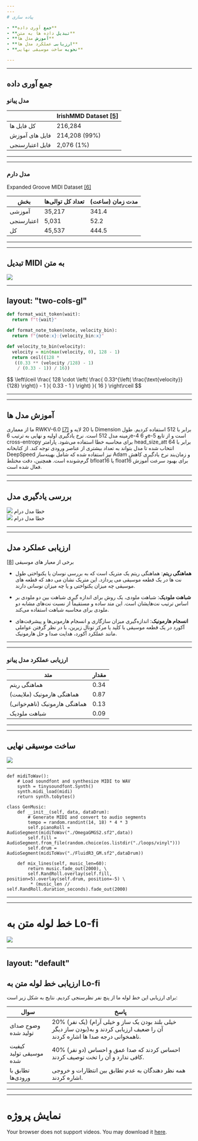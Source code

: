 ```yaml
---
---
# پیاده سازی

- **جمع آوری داده**
- **تبدیل داده ها به متن**
- **آموزش مدل ها**
- **ارزیابی عملکرد مدل ها**
- **نحویه ساخت موسیقی نهایی**

---
```

---
## جمع آوری داده
### مدل پیانو
|                 | IrishMMD Dataset <a href="/30">\[5\]</a> |
| --------------- | ---------------------------------------- |
| کل فایل ها      | 216,284                                  |
| فایل های آموزش  | 214,208 (99%)                            |
| فایل اعتبارسنجی | 2,076 (1%)                               |

---
---

### مدل دارم

<p class="text-center">
Expanded Groove MIDI Dataset <a href="/30">[6]</a>
</p>

| بخش        | تعداد کل توالی‌ها | مدت زمان (ساعت) |
| ---------- | ---------------- | --------------- |
| آموزشی     | 35,217           | 341.4           |
| اعتبارسنجی | 5,031            | 52.2            |
| کل         | 45,537           | 444.5           |



---
---
## تبدیل MIDI به متن

<Caption caption="نحویه تبدیل MIDI به متن">
  <div class="flex max-h-full ">
   <img src="/Untitled 1.png" class="max-h-full object-contain"/>
  </div>
</Caption>

---
layout: "two-cols-gl"
---


```py {all|2|5|9-12}
def format_wait_token(wait):
  return f"t{wait}"

def format_note_token(note, velocity_bin):
  return f"{note:x}:{velocity_bin:x}"

def velocity_to_bin(velocity):
  velocity = min(max(velocity, 0), 128 - 1)
  return ceil((128 *
   ((0.33 ** (velocity /128) - 1)
    / (0.33 - 1)) / 16))
```
<template v-slot:right>

```py {all|2|3|4-5|6-9|10|all}
def convert_midi_to_str(mid, cfg, augment=None):
  output_list = []
  for msg in mid.tracks[0]:
    delta_time = \
      mido.tick2second(msg.time, tempo) * 1000.0
    if msg.is_meta and msg.type == "set_tempo":
      tempo *= augment.time_stretch_factor
    elif msg.type in ("note_on", "note_off"):
      handle_note(msg.channel, msg.velocity, msg.note)
  flush_token_data_buffer(output_list)
  return output_list

def handle_note(channel, velocity, note):
  if velocity == 0:
    # handle note off
  else:
    # handle note on
    consume_note_program_data(channel, note, velocity)
```
</template>
$$
\left\lceil \frac{ 128 \cdot \left( \frac{ 0.33^{\left( \frac{\text{velocity}}{128} \right)} - 1 }{ 0.33 - 1 } \right) }{ 16 } \right\rceil
$$

<!-- Normalize velocity: To ensure a consistent range for the calculation.
Apply an exponential decay: To produce a decreasing output as velocity increases.
Scale and quantize: To map the result to a discrete range of values. -->

---
---

## آموزش مدل ها
ما از معماری RWKV-6.0 <a href="/30">\[7\]</a> با 20 لایه و Dimension برابر با 512 استفاده کردیم. طول زمینه مدل 512 است. نرخ یادگیری اولیه و نهایی به ترتیب 6e-4 و 6e-5 است و از تابع cross-entropy برای محاسبه خطا استفاده می‌شود. پارامتر head_size_att برابر با 64 انتخاب شده تا مدل بتواند به تعداد بیشتری از عناصر ورودی توجه کند. از کتابخانه DeepSpeed نیز استفاده شده که شامل بهینه‌ساز Adam و زمان‌بند نرخ یادگیری کاهش گرم‌شونده است. همچنین، دقت مختلط bfloat16 یا float16 برای بهبود سرعت آموزش فعال شده است.

---
---

## بررسی یادگیری مدل

<Caption caption="نمودار تابع خطا آموزش مدل های درام و پیانو">
<div class="max-w-1/2">
  <img src="/loss-dr.png" class="   object-fit"/>
  <span>خطا مدل درام</span>
</div>
<div class="max-w-1/2">
  <img src="/loss-pi.png" class="object-fit"/>
    <span>خطا مدل درام</span>
  </div>
</Caption>


---
---
## ارزیابی عملکرد مدل
برخی از معیار های موسیقی <a href="/30">\[8\]</a>

- **هماهنگی ریتم**: هماهنگی ریتم یک متریک است که به بررسی نوسان یا یکنواختی طول نت ها در یک قطعه موسیقی می پردازد. این متریک نشان می دهد که قطعه های موسیقی چه میزان یکنواختی و یا چه میزان نوسانی دارند.

- **شباهت ملودیک**: شباهت ملودی، یک روش برای اندازه گیری شباهت بین دو ملودی بر اساس ترتیب نت‌هایشان است. این متد ساده و مستقیماً از نسبت نت‌های مشابه دو ملودی برای محاسبه شباهت استفاده می‌کند.

- **انسجام هارمونیک**: اندازه‌گیری میزان سازگاری و انسجام هارمونی‌ها و پیشرفت‌های آکورد در یک قطعه موسیقی با کلید یا مرکز تونال زیرین، با در نظر گرفتن عواملی مانند عملکرد آکورد، هدایت صدا و حل هارمونیک.

<!--
**هماهنگی ریتم**: باید در یک سرعت نوت ها اجرا شود و روند تغییر سرعت حفط شود
**شباهت ملودیک**: وقتی نود هایی که پلی میشند یکی هستند و یه حسی خاصی را همیشه منتقل می کنند
**انسجام هارمونیک**: وقتی چند نوتی که با هم پلی میشند در کل موسیقی یکنواخت باشه نوع اهنگ مقلا از شاد به غمیگین نرع
-->

---
---
###  ارزیابی عملکرد مدل پیانو

| متد                          | مقدار |
| ---------------------------- | ----- |
| هماهنگی ریتم                 | 0.34  |
| هماهنگی هارمونیک (ملایمت)    | 0.87  |
| هماهنگی هارمونیک (نا‌هم‌خوانی) | 0.13  |
| شباهت ملودیک                 | 0.09  |

---
---

## ساخت موسیقی نهایی

<Caption caption="روند ساخت موسیقی نهایی">
    <img src="/Untitled 2.png" class="object-contain scale-110 mt-5"/>
</Caption>

---

```py{all|10-13|1-5|15-18}
def midiToWav():
    # Load soundfont and synthesize MIDI to WAV
    synth = tinysoundfont.Synth()
    synth.midi_load(midi)
    return synth.tobytes()

class GenMusic:
    def __init__(self, data, dataDrum):
        # Generate MIDI and convert to audio segments
        tempo = random.randint(14, 18) * 4 * 3
        self.pianoRoll = AudioSegment(midiToWav("./OmegaGMGS2.sf2",data))
        self.fill = AudioSegment.from_file(random.choice(os.listdir("./loops/vinyl")))
        self.drum = AudioSegment(midiToWav("./FluidR3_GM.sf2",dataDrum))

    def mix_lines(self, music_len=60):
        return music.fade_out(2000), \
        self.RandRoll.overlay(self.fill, position=5).overlay(self.drum, position=-5) \
         * (music_len // self.RandRoll.duration_seconds).fade_out(2000)
```

<!--
temp from 168 to 216
-->

---
---
# خط لوله متن به Lo-fi

<Caption caption="روند خط لوله" cla="-mt-15">
    <img src="/123.crop.png"  class="object-contain -mt-15" />
</Caption>

---
layout: "default"
---

## ارزیابی خط لوله متن به Lo-fi
برای ارزیابی این خط لوله ما از پنچ نفر نظرسنجی کردیم. نتایج به شکل زیر است:

| سوال                   | پاسخ                                                                                                                            |
| ---------------------- | ------------------------------------------------------------------------------------------------------------------------------- |
| وضوح صدای تولید شده    | 20\% (یک نفر) (خیلی بلند بودن یک ساز و خیلی آرام بودن ساز دیگر)آن را ضعیف ارزیابی کردند و به ناهمخوانی درجه صدا ها اشاره کردند. |
| کیفیت موسیقی تولید شده | 40\% (دو نفر) احساس کردند که صدا عمق و احساس کافی ندارد و آن را تخت توصیف کردند.                                                |
| تطابق با ورودی‌ها       | همه نظر دهندگان به عدم تطابق بین انتظارات و خروجی اشاره کردند.                                                                  |


---
---
# نمایش پروژه

<SlidevVideo controls>
  <source src="/2024-09-17 19-36-04.mp4"  type="video/mp4"/>
  <p>
    Your browser does not support videos. You may download it
    <a href="/2024-09-17 19-36-04.mp4">here</a>.
  </p>
</SlidevVideo>
